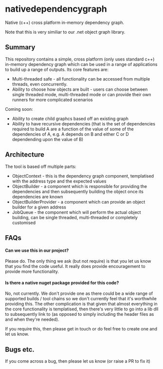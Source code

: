 # nativedependencygraph
Native (c++) cross platform in-memory dependency graph.

Note that this is very similiar to our .net object graph library.

## Summary
This repository contains a simple, cross platform (only uses standard c++) in-memory dependency graph which can be used in a range of applications to build up a range of outputs. Its core features are:

* Multi-threaded safe - all functionality can be accessed from multiple threads, even concurrently.
* Ability to choose how objects are built - users can choose between single threaded mode, multi-threaded mode or can provide their own runners for more complicated scenarios

Coming soon:
* Ability to create child graphcs based off an existing graph
* Ability to have recursive dependencies (that is the set of dependencies required to build A are a function of the value of some of the dependencies of A, e.g. A depends on B and either C or D dependending upon the value of B)

## Architecture
The tool is based off multiple parts:

* ObjectContext - this is the dependency graph component, templatised with the address type and the expected values
* ObjectBuilder - a component which is responsible for providing the dependencies and then subsequently building the object once its dependencies are known
* ObjectBuilderProvider - a component which can provide an object builder for a given address
* JobQueue - the component which will perform the actual object building, can be single threaded, multi-threaded or completely customised

## FAQs
#### Can we use this in our project?
Please do. The only thing we ask (but not require) is that you let us know that you find the code useful. It really does provide encouragement to provide more functionality.

#### Is there a native nuget package provided for this code?
No, not currently. We don't provide one as there could be a wide range of supported builds / tool chains so we don't currently feel that it's worthwhile providing this. The other complication is that given that almost everything in the core functionality is templatised, then there's very little to go into a lib dll to subsequently link to (as opposed to simply including the header files as and when they're needed).

If you require this, then please get in touch or do feel free to create one and let us know. 

## Bugs etc.
If you come across a bug, then please let us know (or raise a PR to fix it)